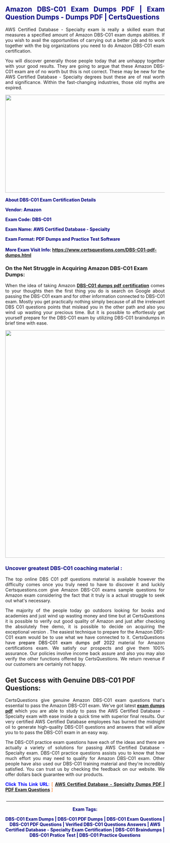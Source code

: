 <h2 style="text-align: justify;"><span style="color: #000080;">Amazon DBS-C01 Exam Dumps PDF | Exam Question Dumps - Dumps PDF | CertsQuestions</span></h2>
<p style="text-align: justify;">AWS Certified Database - Specialty exam is really a skilled exam that measures a specified amount of Amazon  DBS-C01 exam dumps abilities. If you wish to avail the opportunities of carrying out a better job and to work together with the big organizations you need to do Amazon DBS-C01 exam certification.</p>
<p style="text-align: justify;">You will discover generally those people today that are unhappy together with your good results. They are going to argue that these Amazon  DBS-C01 exam are of no worth but this is not correct. These may be new for the AWS Certified Database - Specialty degrees bust these are of real worth and significance. Within the fast-changing industries, those old myths are expired.</p>
<p><img style="display: block; margin-left: auto; margin-right: auto;" src="https://i.imgur.com/eaP4ae9.png" width="840" height="310" /></p>
<p><span style="color: #000080;"><strong>About DBS-C01 Exam Certification Details</strong></span></p>
<p><span style="color: #000080;"><strong>Vendor: Amazon<br /></strong></span></p>
<p><span style="color: #000080;"><strong>Exam Code: DBS-C01</strong></span></p>
<p><span style="color: #000080;"><strong>Exam Name: AWS Certified Database - Specialty</strong></span></p>
<p><span style="color: #000080;"><strong>Exam Format: PDF Dumps and Practice Test Software<br /><br />More Exam Visit Info: <span style="color: #ff6600;"><a href="https://www.certsquestions.com/DBS-C01-pdf-dumps.html">https://www.certsquestions.com/DBS-C01-pdf-dumps.html</a></span></strong></span></p>
<h3>On the Net Struggle in Acquiring Amazon DBS-C01 Exam Dumps:</h3>
<p style="text-align: justify;">When the idea of taking Amazon <a href="https://www.certsquestions.com/DBS-C01-pdf-dumps.html"><strong> DBS-C01 dumps pdf certification</strong></a> comes to your thoughts then the first thing you do is search on Google about passing the DBS-C01 exam and for other information connected to DBS-C01 exam. Mostly you get practically nothing simply because of all the irrelevant DBS C01 questions points that mislead you in the other path and also you wind up wasting your precious time. But it is possible to effortlessly get yourself prepare for the DBS-C01 exam by utilizing DBS-C01 braindumps in brief time with ease.</p>
<p><a href="https://www.certsquestions.com/DBS-C01-pdf-dumps.html"><img style="display: block; margin-left: auto; margin-right: auto;" src="https://i.imgur.com/pxhoKQ2.png" width="720" /></a></p>
<h3><span style="color: #000080;">Uncover greatest  DBS-C01 coaching material :</span></h3>
<p style="text-align: justify;">The top online DBS C01 pdf questions material is available however the difficulty comes once you truly need to have to discover it and luckily Certsquestions.com give Amazon DBS-C01 exams sample questions for Amazon  exam considering the fact that it truly is a actual struggle to seek out what's necessary.</p>
<p style="text-align: justify;">The majority of the people today go outdoors looking for books and academies and just wind up wasting money and time but at CertsQuestions it is possible to verify out good quality of Amazon  and just after checking the absolutely free demo, it is possible to decide on acquiring the exceptional version . The easiest technique to prepare for the Amazon DBS-C01 exam would be to use what we have connected to it. CertsQuestions have <span style="color: #000000;">prepare DBS-C01 exam dumps pdf 2022</span> material for Amazon certifications exam. We satisfy our prospects and give them 100% assurance. Our policies involve income back assure and also you may also verify the other functions offered by CertsQuestions. We return revenue if our customers are certainly not happy.</p>
<h2>Get Success with Genuine DBS-C01 PDF Questions:</h2>
<p style="text-align: justify;">CertsQuestions give genuine Amazon DBS-C01 exam questions that's essential to pass the Amazon  DBS-C01 exam. We've got latest<strong>&nbsp;<a href="https://www.certsquestions.com/">exam dumps pdf</a></strong>&nbsp;which you are able to study to pass the AWS Certified Database - Specialty exam with ease inside a quick time with superior final results. Our very certified AWS Certified Database employees has burned the midnight oil to generate high-quality DBS-C01 questions and answers that will allow you to to pass the DBS-C01 exam in an easy way.</p>
<p style="text-align: justify;">The DBS-C01 practice exam questions have each of the ideas and there are actually a variety of solutions for passing AWS Certified Database - Specialty exam. DBS-C01 practice questions assists you to know that how much effort you may need to qualify for Amazon  DBS-C01 exam. Other people have also used our DBS-C01 training material and they're incredibly satisfied. You can trust us by checking the feedback on our website. We offer dollars back guarantee with our products.</p>
<p style="text-align: justify;"><span style="color: #0000ff;"><strong>Click This Link URL</strong>:</span> <span style="color: #ff6600;">[ <strong><a href="https://www.certsquestions.com/aws-certified-database-certification.html">AWS Certified Database - Specialty Dumps PDF | PDF Exam Questions</a></strong> ]</span></p>
<p style="text-align: center;">______________________________________________________________________________</p>
<p style="text-align: center;"><span style="color: #000080;"><strong>Exam Tags:</strong></span></p>
<p style="text-align: center;"><span style="color: #000080;"><strong>DBS-C01 Exam Dumps | DBS-C01 PDF Dumps | DBS-C01 Exam Questions | DBS-C01 PDF Questions | Verified DBS-C01 Questions Answers | AWS Certified Database - Specialty Exam Certification | DBS-C01 Braindumps | DBS-C01 Pratice Test | DBS-C01 Practice Questions</strong></span></p>
